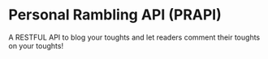 # Personal Rambling API (PRAPI)

A RESTFUL API to blog your toughts and let readers comment their toughts on your toughts!
